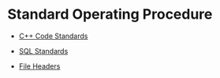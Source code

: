 # Standard Operating Procedure

- [C++ Code Standards](cpp-code-standards)

- [SQL Standards](sql-standards)

- [File Headers](file-headers)
